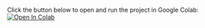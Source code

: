 

Click the button below to open and run the project in Google Colab:
[![Open In Colab](https://colab.research.google.com/assets/colab-badge.svg)](https://colab.research.google.com/drive/1pcEUKizjng3-ddNBlesd1EGXq39PHzTU?usp=sharing)
